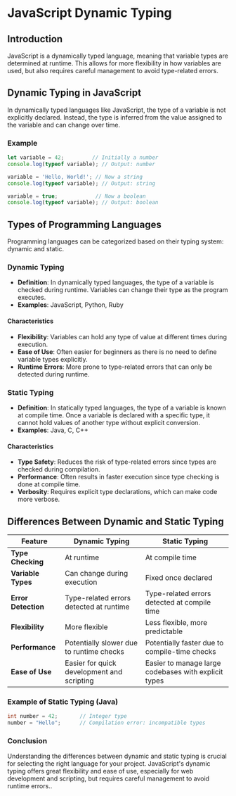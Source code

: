 # JavaScript Dynamic Typing

## Introduction

JavaScript is a dynamically typed language, meaning that variable types are determined at runtime. This allows for more flexibility in how variables are used, but also requires careful management to avoid type-related errors.

## Dynamic Typing in JavaScript

In dynamically typed languages like JavaScript, the type of a variable is not explicitly declared. Instead, the type is inferred from the value assigned to the variable and can change over time.

### Example
```javascript
let variable = 42;         // Initially a number
console.log(typeof variable); // Output: number

variable = 'Hello, World!'; // Now a string
console.log(typeof variable); // Output: string

variable = true;            // Now a boolean
console.log(typeof variable); // Output: boolean
```

## Types of Programming Languages

Programming languages can be categorized based on their typing system: dynamic and static.

### Dynamic Typing

- **Definition**: In dynamically typed languages, the type of a variable is checked during runtime. Variables can change their type as the program executes.
- **Examples**: JavaScript, Python, Ruby

#### Characteristics
- **Flexibility**: Variables can hold any type of value at different times during execution.
- **Ease of Use**: Often easier for beginners as there is no need to define variable types explicitly.
- **Runtime Errors**: More prone to type-related errors that can only be detected during runtime.

### Static Typing

- **Definition**: In statically typed languages, the type of a variable is known at compile time. Once a variable is declared with a specific type, it cannot hold values of another type without explicit conversion.
- **Examples**: Java, C, C++

#### Characteristics
- **Type Safety**: Reduces the risk of type-related errors since types are checked during compilation.
- **Performance**: Often results in faster execution since type checking is done at compile time.
- **Verbosity**: Requires explicit type declarations, which can make code more verbose.

## Differences Between Dynamic and Static Typing

| Feature             | Dynamic Typing                            | Static Typing                          |
|---------------------|-------------------------------------------|----------------------------------------|
| **Type Checking**   | At runtime                                | At compile time                        |
| **Variable Types**  | Can change during execution               | Fixed once declared                    |
| **Error Detection** | Type-related errors detected at runtime   | Type-related errors detected at compile time |
| **Flexibility**     | More flexible                             | Less flexible, more predictable        |
| **Performance**     | Potentially slower due to runtime checks  | Potentially faster due to compile-time checks |
| **Ease of Use**     | Easier for quick development and scripting| Easier to manage large codebases with explicit types |

### Example of Static Typing (Java)
```java
int number = 42;       // Integer type
number = "Hello";      // Compilation error: incompatible types
```

### Conclusion

Understanding the differences between dynamic and static typing is crucial for selecting the right language for your project. JavaScript's dynamic typing offers great flexibility and ease of use, especially for web development and scripting, but requires careful management to avoid runtime errors..